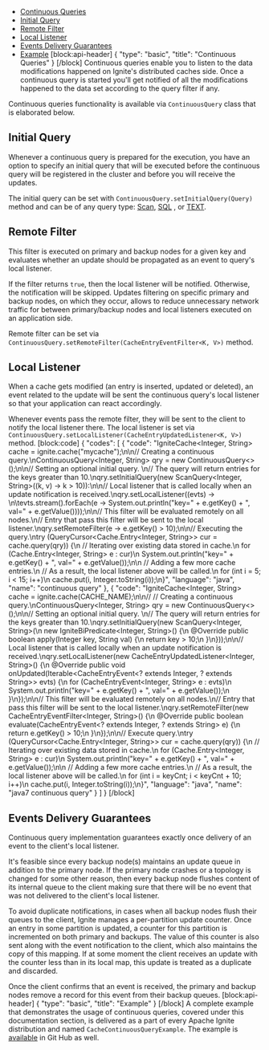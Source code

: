 * [Continuous Queries](#section-continuous-queries)
 * [Initial Query](#section-initial-query)
 * [Remote Filter](#section-remote-filter)
 * [Local Listener](#section-local-listener)
* [Events Delivery Guarantees](#events-delivery-guarantees)
* [Example](#example)
[block:api-header]
{
  "type": "basic",
  "title": "Continuous Queries"
}
[/block]
Continuous queries enable you to listen to the data modifications happened on Ignite's distributed caches side. Once a continuous query is started you'll get notified of all the modifications happened to the data set according to the query filter if any.

Continuous queries functionality is available via `ContinuousQuery` class that is elaborated below.

## Initial Query

Whenever a continuous query is prepared for the execution, you have an option to specify an initial query that will be executed before the continuous query will be registered in the cluster and before you will receive the updates.

The initial query can be set with `ContinuousQuery.setInitialQuery(Query)` method and can be of any query type: [Scan](/docs/cache-queries#section-scan-queries), [SQL](doc:sql-grid) , or [TEXT](/docs/cache-queries#text-queries).

## Remote Filter

This filter is executed on primary and backup nodes for a given key and evaluates whether an update should be propagated as an event to query's local listener.

If the filter returns `true`, then the local listener will be notified. Otherwise, the notification will be skipped. Updates filtering on specific primary and backup nodes, on which they occur, allows to reduce unnecessary network traffic for between primary/backup nodes and local listeners executed on an application side.

Remote filter can be set via `ContinuousQuery.setRemoteFilter(CacheEntryEventFilter<K, V>)` method.

## Local Listener

When a cache gets modified (an entry is inserted, updated or deleted), an event related to the update will be sent the continuous query's local listener so that your application can react accordingly.

Whenever events pass the remote filter, they will be sent to the client to notify the local listener there.
The local listener is set via `ContinuousQuery.setLocalListener(CacheEntryUpdatedListener<K, V>)` method.
[block:code]
{
  "codes": [
    {
      "code": "IgniteCache<Integer, String> cache = ignite.cache(\"mycache\");\n\n// Creating a continuous query.\nContinuousQuery<Integer, String> qry = new ContinuousQuery<>();\n\n// Setting an optional initial query. \n// The query will return entries for the keys greater than 10.\nqry.setInitialQuery(new ScanQuery<Integer, String>((k, v) -> k > 10)):\n\n// Local listener that is called locally when an update notification is received.\nqry.setLocalListener((evts) -> \n\tevts.stream().forEach(e -> System.out.println(\"key=\" + e.getKey() + \", val=\" + e.getValue())));\n\n// This filter will be evaluated remotely on all nodes.\n// Entry that pass this filter will be sent to the local listener.\nqry.setRemoteFilter(e -> e.getKey() > 10);\n\n// Executing the query.\ntry (QueryCursor<Cache.Entry<Integer, String>> cur = cache.query(qry)) {\n  // Iterating over existing data stored in cache.\n  for (Cache.Entry<Integer, String> e : cur)\n    System.out.println(\"key=\" + e.getKey() + \", val=\" + e.getValue());\n\n  // Adding a few more cache entries.\n  // As a result, the local listener above will be called.\n  for (int i = 5; i < 15; i++)\n    cache.put(i, Integer.toString(i));\n}",
      "language": "java",
      "name": "continuous query"
    },
    {
      "code": "IgniteCache<Integer, String> cache = ignite.cache(CACHE_NAME);\n\n// // Creating a continuous query.\nContinuousQuery<Integer, String> qry = new ContinuousQuery<>();\n\n// Setting an optional initial query. \n// The query will return entries for the keys greater than 10.\nqry.setInitialQuery(new ScanQuery<Integer, String>(\n  new IgniteBiPredicate<Integer, String>() {\n  @Override public boolean apply(Integer key, String val) {\n    return key > 10;\n  }\n}));\n\n// Local listener that is called locally when an update notification is received.\nqry.setLocalListener(new CacheEntryUpdatedListener<Integer, String>() {\n  @Override public void onUpdated(Iterable<CacheEntryEvent<? extends Integer, ? extends String>> evts) {\n    for (CacheEntryEvent<Integer, String> e : evts)\n      System.out.println(\"key=\" + e.getKey() + \", val=\" + e.getValue());\n  }\n});\n\n// This filter will be evaluated remotely on all nodes.\n// Entry that pass this filter will be sent to the local listener.\nqry.setRemoteFilter(new CacheEntryEventFilter<Integer, String>() {\n  @Override public boolean evaluate(CacheEntryEvent<? extends Integer, ? extends String> e) {\n    return e.getKey() > 10;\n  }\n});\n\n// Execute query.\ntry (QueryCursor<Cache.Entry<Integer, String>> cur = cache.query(qry)) {\n  // Iterating over existing data stored in cache.\n  for (Cache.Entry<Integer, String> e : cur)\n    System.out.println(\"key=\" + e.getKey() + \", val=\" + e.getValue());\n\n  // Adding a few more cache entries.\n  // As a result, the local listener above will be called.\n  for (int i = keyCnt; i < keyCnt + 10; i++)\n    cache.put(i, Integer.toString(i));\n}",
      "language": "java",
      "name": "java7 continuous query"
    }
  ]
}
[/block]
## Events Delivery Guarantees

Continuous query implementation guarantees exactly once delivery of an event to the client's local listener.

It's feasible since every backup node(s) maintains an update queue in addition to the primary node. If the primary node crashes or a topology is changed for some other reason, then every backup node flushes content of its internal queue to the client making sure that there will be no event that was not delivered to the client's local listener. 

To avoid duplicate notifications, in cases when all backup nodes flush their queues to the client, Ignite manages a per-partition update counter. Once an entry in some partition is updated, a counter for this partition is incremented on both primary and backups. The value of this counter is also sent along with the event notification to the client, which also maintains the copy of this mapping. If at some moment the client receives an update with the counter less than in its local map, this update is treated as a duplicate and discarded.

Once the client confirms that an event is received, the primary and backup nodes remove a record for this event from their backup queues.
[block:api-header]
{
  "type": "basic",
  "title": "Example"
}
[/block]
A complete example that demonstrates the usage of continuous queries, covered under this documentation section, is delivered as a part of every Apache Ignite distribution and named `CacheContinuousQueryExample`. The example is [available](https://github.com/apache/ignite/blob/master/examples/src/main/java/org/apache/ignite/examples/datagrid/CacheContinuousQueryExample.java) in Git Hub as well.
